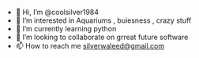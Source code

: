 - 👋 Hi, I’m @coolsilver1984
- 👀 I’m interested in Aquariums , buiesness , crazy stuff
- 🌱 I’m currently learning python 
- 💞️ I’m looking to collaborate on grreat future software 
- 📫 How to reach me silverwaleed@gmail.com

<!---
coolsilver1984/coolsilver1984 is a ✨ special ✨ repository because its `README.md` (this file) appears on your GitHub profile.
You can click the Preview link to take a look at your changes.
--->
